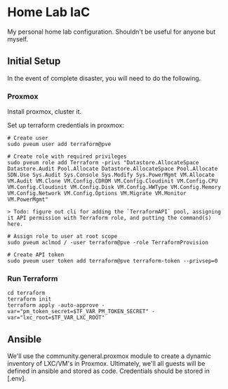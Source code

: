 
# Home Lab IaC

My personal home lab configuration.  Shouldn't be useful for anyone but myself.

## Initial Setup

In the event of complete disaster, you will need to do the following.

### Proxmox

Install proxmox, cluster it.  

Set up terraform credentials in proxmox:

``` shell
# Create user
sudo pveum user add terraform@pve

# Create role with required privileges
sudo pveum role add Terraform -privs "Datastore.AllocateSpace Datastore.Audit Pool.Allocate Datastore.AllocateSpace Pool.Allocate SDN.Use Sys.Audit Sys.Console Sys.Modify Sys.PowerMgmt VM.Allocate VM.Audit VM.Clone VM.Config.CDROM VM.Config.Cloudinit VM.Config.CPU VM.Config.Cloudinit VM.Config.Disk VM.Config.HWType VM.Config.Memory VM.Config.Network VM.Config.Options VM.Migrate VM.Monitor VM.PowerMgmt"

> Todo: figure out cli for adding the `TerraformAPI` pool, assigning it API permission with Terraform role, and putting the command(s) here.

# Assign role to user at root scope
sudo pveum aclmod / -user terraform@pve -role TerraformProvision

# Create API token
sudo pveum user token add terraform@pve terraform-token --privsep=0
```

### Run Terraform

```
cd terraform
terraform init
terraform apply -auto-approve -var="pm_token_secret=$TF_VAR_PM_TOKEN_SECRET" -var="lxc_root=$TF_VAR_LXC_ROOT"
```

## Ansible

We'll use the community.general.proxmox module to create a dynamic inventory of LXC/VM's in Proxmox.  Ultimately, we'll all guests will be defined in ansible and stored as code.  Credentials should be stored in [.env].
